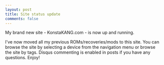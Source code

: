 ```yaml
---
layout: post
title: Site status update
comments: false
---
```


My brand new site - KonstaKANG.com - is now up and running.

I've now moved all my previous ROMs/recoveries/mods to this site. You can browse the site by selecting a device from the navigation menu or browse the site by tags. Disqus commenting is enabled in posts if you have any questions. Enjoy!

